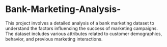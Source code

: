 # Bank-Marketing-Analysis-
This project involves a detailed analysis of a bank marketing dataset to understand the factors influencing the success of marketing campaigns. The dataset includes various attributes related to customer demographics, behavior, and previous marketing interactions.
